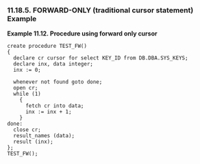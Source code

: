 <div>

<div>

<div>

<div>

### 11.18.5. FORWARD-ONLY (traditional cursor statement) Example

</div>

</div>

</div>

<div>

**Example 11.12. Procedure using forward only cursor**

<div>

``` programlisting
create procedure TEST_FW()
{
  declare cr cursor for select KEY_ID from DB.DBA.SYS_KEYS;
  declare inx, data integer;
  inx := 0;

  whenever not found goto done;
  open cr;
  while (1)
    {
      fetch cr into data;
      inx := inx + 1;
    }
done:
  close cr;
  result_names (data);
  result (inx);
};
TEST_FW();
```

</div>

</div>

  

</div>
